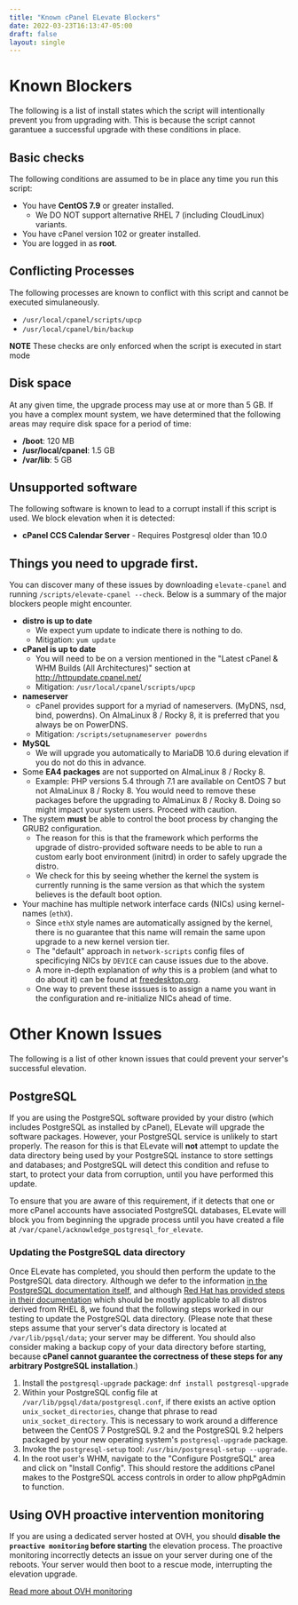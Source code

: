 ```yaml
---
title: "Known cPanel ELevate Blockers"
date: 2022-03-23T16:13:47-05:00
draft: false
layout: single
---
```


# Known Blockers

The following is a list of install states which the script will intentionally prevent you from upgrading with. This is because the script cannot garantuee a successful upgrade with these conditions in place.

## Basic checks

The following conditions are assumed to be in place any time you run this script:

* You have **CentOS 7.9** or greater installed.
  * We DO NOT support alternative RHEL 7 (including CloudLinux) variants.
* You have cPanel version 102 or greater installed.
* You are logged in as **root**.

## Conflicting Processes

The following processes are known to conflict with this script and cannot be executed simulaneously.

* `/usr/local/cpanel/scripts/upcp`
* `/usr/local/cpanel/bin/backup`

**NOTE** These checks are only enforced when the script is executed in start mode

## Disk space

At any given time, the upgrade process may use at or more than 5 GB. If you have a complex mount system, we have determined that the following areas may require disk space for a period of time:

* **/boot**: 120 MB
* **/usr/local/cpanel**: 1.5 GB
* **/var/lib**: 5 GB

## Unsupported software

The following software is known to lead to a corrupt install if this script is used. We block elevation when it is detected:

* **cPanel CCS Calendar Server** - Requires Postgresql older than 10.0

## Things you need to upgrade first.

You can discover many of these issues by downloading `elevate-cpanel` and running `/scripts/elevate-cpanel --check`. Below is a summary of the major blockers people might encounter.

* **distro is up to date**
  * We expect yum update to indicate there is nothing to do.
  * Mitigation: `yum update`
* **cPanel is up to date**
  * You will need to be on a version mentioned in the "Latest cPanel & WHM Builds (All Architectures)" section at http://httpupdate.cpanel.net/
  * Mitigation: `/usr/local/cpanel/scripts/upcp`
* **nameserver**
  * cPanel provides support for a myriad of nameservers. (MyDNS, nsd, bind, powerdns). On AlmaLinux 8 / Rocky 8, it is preferred that you always be on PowerDNS.
  * Mitigation: `/scripts/setupnameserver powerdns`
* **MySQL**
  * We will upgrade you automatically to MariaDB 10.6 during elevation if you do not do this in advance.
* Some **EA4 packages** are not supported on AlmaLinux 8 / Rocky 8.
  * Example: PHP versions 5.4 through 7.1 are available on CentOS 7 but not AlmaLinux 8 / Rocky 8. You would need to remove these packages before the upgrading to AlmaLinux 8 / Rocky 8. Doing so might impact your system users. Proceed with caution.
* The system **must** be able to control the boot process by changing the GRUB2 configuration.
  * The reason for this is that the framework which performs the upgrade of distro-provided software needs to be able to run a custom early boot environment (initrd) in order to safely upgrade the distro.
  * We check for this by seeing whether the kernel the system is currently running is the same version as that which the system believes is the default boot option.
* Your machine has multiple network interface cards (NICs) using kernel-names (`ethX`).
  * Since `ethX` style names are automatically assigned by the kernel, there is no guarantee that this name will remain the same upon upgrade to a new kernel version tier.
  * The "default" approach in `network-scripts` config files of specificying NICs by `DEVICE` can cause issues due to the above.
  * A more in-depth explanation of *why* this is a problem (and what to do about it) can be found at [freedesktop.org](https://www.freedesktop.org/wiki/Software/systemd/PredictableNetworkInterfaceNames/).
  * One way to prevent these isssues is to assign a name you want in the configuration and re-initialize NICs ahead of time.

# Other Known Issues

The following is a list of other known issues that could prevent your server's successful elevation.

## PostgreSQL

If you are using the PostgreSQL software provided by your distro (which includes PostgreSQL as installed by cPanel), ELevate will upgrade the software packages. However, your PostgreSQL service is unlikely to start properly. The reason for this is that ELevate will **not** attempt to update the data directory being used by your PostgreSQL instance to store settings and databases; and PostgreSQL will detect this condition and refuse to start, to protect your data from corruption, until you have performed this update.

To ensure that you are aware of this requirement, if it detects that one or more cPanel accounts have associated PostgreSQL databases, ELevate will block you from beginning the upgrade process until you have created a file at `/var/cpanel/acknowledge_postgresql_for_elevate`.

### Updating the PostgreSQL data directory

Once ELevate has completed, you should then perform the update to the PostgreSQL data directory. Although we defer to the information [in the PostgreSQL documentation itself](https://www.postgresql.org/docs/10/pgupgrade.html), and although [Red Hat has provided steps in their documentation](https://access.redhat.com/documentation/en-us/red_hat_enterprise_linux/8/html/deploying_different_types_of_servers/using-databases#migrating-to-a-rhel-8-version-of-postgresql_using-postgresql) which should be mostly applicable to all distros derived from RHEL 8, we found that the following steps worked in our testing to update the PostgreSQL data directory. (Please note that these steps assume that your server's data directory is located at `/var/lib/pgsql/data`; your server may be different. You should also consider making a backup copy of your data directory before starting, because **cPanel cannot guarantee the correctness of these steps for any arbitrary PostgreSQL installation**.)

1. Install the `postgresql-upgrade` package: `dnf install postgresql-upgrade`
2. Within your PostgreSQL config file at `/var/lib/pgsql/data/postgresql.conf`, if there exists an active option `unix_socket_directories`, change that phrase to read `unix_socket_directory`. This is necessary to work around a difference between the CentOS 7 PostgreSQL 9.2 and the PostgreSQL 9.2 helpers packaged by your new operating system's `postgresql-upgrade` package.
3. Invoke the `postgresql-setup` tool: `/usr/bin/postgresql-setup --upgrade`.
4. In the root user's WHM, navigate to the "Configure PostgreSQL" area and click on "Install Config". This should restore the additions cPanel makes to the PostgreSQL access controls in order to allow phpPgAdmin to function.

## Using OVH proactive intervention monitoring

If you are using a dedicated server hosted at OVH, you should **disable the `proactive monitoring` before starting** the elevation process.
The proactive monitoring incorrectly detects an issue on your server during one of the reboots.
Your server would then boot to a rescue mode, interrupting the elevation upgrade.

[Read more about OVH monitoring](https://support.us.ovhcloud.com/hc/en-us/articles/115001821044-Overview-of-OVHcloud-Monitoring-on-Dedicated-Servers)
